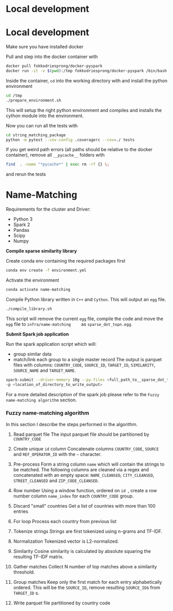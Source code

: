# Local development

# Local development

Make sure you have installed docker

Pull and step into the docker container with

```bash
docker pull fokkodriesprong/docker-pyspark
docker run -it -v $(pwd):/tmp fokkodriesprong/docker-pyspark /bin/bash
```

Inside the container, `cd` into the working directory with and install the python environment
```bash
cd /tmp
./prepare_environment.sh
```
This will setup the right python environment and compiles and installs the cython module into the environment.

Now you can run all the tests with
```bash
cd string_matching_package
python -m pytest --cov-config .coveragerc --cov=./ tests
```
If you get weird path errors (all paths should be relative to the docker container), remove all `__pycache__` folders with
```bash
find  . -name "*pycache*" | exec rm -rf {} \;
```
and rerun the tests


# Name-Matching

Requirements for the cluster and Driver:

- Python 3
- Spark 2
- Pandas
- Scipy
- Numpy

**Compile sparse similarity library**

Create conda env containing the required packages first
```bash
conda env create -f environment.yml
```
Activate the environment
```bash
conda activate name-matching
```

Compile Python library written in `C++` and `Cython`. This will output an `egg`  file.
```bash
./compile_library.sh
```
This script will remove the current `egg` file, compile the code and move the `egg` file to `infra/name-matching	` as `sparse_dot_topn.egg`.


**Submit Spark job application**

Run the spark application script which will:
- group similar data 
- match/link each group to a single master record 
The output is parquet files with columns:
`COUNTRY_CODE`, `SOURCE_ID`, `TARGET_ID`, `SIMILARITY`, `SOURCE_NAME` and `TARGET_NAME`.

```bash
spark-submit --driver-memory 10g --py-files <full_path_to__sparse_dot_topn.egg_file> <full_path_to__match_operators.py_file> -f <location_of_input_parquet_file>
-p <location_of_directory_to_write_output>
```
For a more detailed description of the spark job please refer to the `Fuzzy name-matching algorithm` section.

### Fuzzy name-matching algorithm

In this section I describe the steps performed in the algorithm.

1. Read parquet file
The input parquet file should be partitioned by `COUNTRY_CODE`

2. Create unique `id` column
Concatenate columns `COUNTRY_CODE`, `SOURCE` and `REF_OPERATOR_ID` with the `~` character.

3. Pre-process
Form a string column `name` which will contain the strings to be matched. The following columns are cleaned via a regex and concatenated with an empty space: `NAME_CLEANSED`, `CITY_CLEANSED`, `STREET_CLEANSED` and `ZIP_CODE_CLEANSED`.

4. Row number
Using a window function, ordered on `id `, create a row number column `name_index` for each `COUNTRY_CODE` group.

5. Discard "small" countries
Get a list of countries with more than 100 entries

5. For loop
Process each country from previous list

6. Tokenize strings
Strings are first tokenized using n-grams and TF-IDF.

7. Normalization
Tokenized vector is L2-normalized.

8. Similarity
Cosine similarity is calculated by absolute squaring the resulting TF-IDF matrix.

9. Gather matches
Collect N number of top matches above a similarity threshold.

10. Group matches
Keep only the first match for each entry alphabetically ordered. This will be the `SOURCE_ID`, remove resulting `SOURCE_ID`s from `TARGET_ID` s.

11. Write parquet file partitioned by country code
